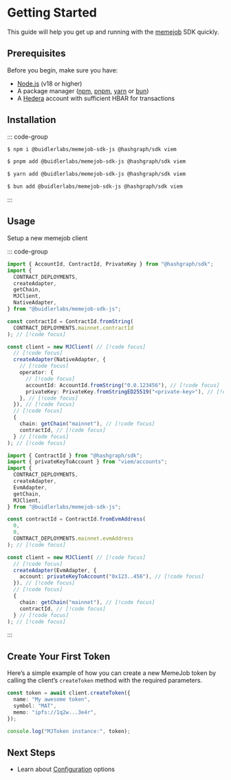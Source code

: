 # Getting Started

This guide will help you get up and running with the [memejob](https://memejob.fun) SDK quickly.

## Prerequisites

Before you begin, make sure you have:

- [Node.js](https://nodejs.org/) (v18 or higher)
- A package manager ([npm](https://npmjs.com), [pnpm](https://pnpm.io/), [yarn](https://yarnpkg.com/) or [bun](https://bun.sh/))
- A [Hedera](https://hedera.com/) account with sufficient HBAR for transactions

## Installation

::: code-group

```sh [npm]
$ npm i @buidlerlabs/memejob-sdk-js @hashgraph/sdk viem
```

```sh [pnpm]
$ pnpm add @buidlerlabs/memejob-sdk-js @hashgraph/sdk viem
```

```sh [yarn]
$ yarn add @buidlerlabs/memejob-sdk-js @hashgraph/sdk viem
```

```sh [bun]
$ bun add @buidlerlabs/memejob-sdk-js @hashgraph/sdk viem
```

:::

## Usage

Setup a new memejob client

::: code-group

```typescript [@hashgraph/sdk]
import { AccountId, ContractId, PrivateKey } from "@hashgraph/sdk";
import {
  CONTRACT_DEPLOYMENTS,
  createAdapter,
  getChain,
  MJClient,
  NativeAdapter,
} from "@buidlerlabs/memejob-sdk-js";

const contractId = ContractId.fromString(
  CONTRACT_DEPLOYMENTS.mainnet.contractId
); // [!code focus]

const client = new MJClient( // [!code focus]
  // [!code focus]
  createAdapter(NativeAdapter, {
    // [!code focus]
    operator: {
      // [!code focus]
      accountId: AccountId.fromString("0.0.123456"), // [!code focus]
      privateKey: PrivateKey.fromStringED25519("<private-key>"), // [!code focus]
    }, // [!code focus]
  }), // [!code focus]
  // [!code focus]
  {
    chain: getChain("mainnet"), // [!code focus]
    contractId, // [!code focus]
  } // [!code focus]
); // [!code focus]
```

```typescript [viem]
import { ContractId } from "@hashgraph/sdk";
import { privateKeyToAccount } from "viem/accounts";
import {
  CONTRACT_DEPLOYMENTS,
  createAdapter,
  EvmAdapter,
  getChain,
  MJClient,
} from "@buidlerlabs/memejob-sdk-js";

const contractId = ContractId.fromEvmAddress(
  0,
  0,
  CONTRACT_DEPLOYMENTS.mainnet.evmAddress
); // [!code focus]

const client = new MJClient( // [!code focus]
  // [!code focus]
  createAdapter(EvmAdapter, {
    account: privateKeyToAccount("0x123..456"), // [!code focus]
  }), // [!code focus]
  // [!code focus]
  {
    chain: getChain("mainnet"), // [!code focus]
    contractId, // [!code focus]
  } // [!code focus]
); // [!code focus]
```

:::

## Create Your First Token

Here’s a simple example of how you can create a new MemeJob token by calling the client’s `createToken` method with the required parameters.

```typescript
const token = await client.createToken({
  name: "My awesome token",
  symbol: "MAT",
  memo: "ipfs://1q2w...3e4r",
});

console.log("MJToken instance:", token);
```

## Next Steps

- Learn about [Configuration](./configuration.md) options
